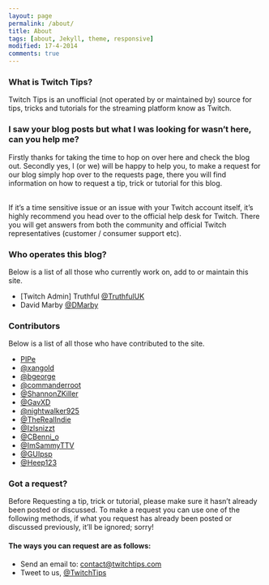 ```yaml
---
layout: page
permalink: /about/
title: About
tags: [about, Jekyll, theme, responsive]
modified: 17-4-2014
comments: true
---
```


### What is Twitch Tips?
Twitch Tips is an unofficial (not operated by or maintained by) source for tips, tricks and tutorials for the streaming platform know as Twitch. 

### I saw your blog posts but what I was looking for wasn’t here, can you help me?
Firstly thanks for taking the time to hop on over here and check the blog out. Secondly yes, I (or we) will be happy to help you, to make a request for our blog simply hop over to the requests page, there you will find information on how to request a tip, trick or tutorial for this blog.

<br>If it’s a time sensitive issue or an issue with your Twitch account itself, it’s highly recommend you head over to the official help desk for Twitch. There you will get answers from both the community and official Twitch representatives (customer / consumer support etc).

### Who operates this blog?

Below is a list of all those who currently work on, add to or maintain this site.

* [Twitch Admin] Truthful [@TruthfulUK](http://twitter.com/TruthfulUK)
* David Marby [@DMarby](http://twitter.com/DMarby)

### Contributors

Below is a list of all those who have contributed to the site.

* [PIPe](http://www.twitch.tv/pipe)
* [@xangold](https://twitter.com/xangold)
* [@bgeorge](https://twitter.com/bgeorge)
* [@commanderroot](https://twitter.com/commanderroot)
* [@ShannonZKiller](https://www.twitter.com/ShannonZKiller)
* [@GavXD](http://twitter.com/GavXD)
* [@nightwalker925](https://twitter.com/nightwalker925)
* [@TheRealIndie](https://twitter.com/TheRealIndie)
* [@Izlsnizzt](http://www.twitter.com/Izlsnizzt)
* [@CBenni_o](https://www.twitter.com/CBenni_o)
* [@ImSammyTTV](https://twitter.com/ImSammyTTV)
* [@GUIpsp](https://www.twitter.com/GUIpsp)
* [@Heep123](https://twitter.com/Heep123)

### Got a request?

Before Requesting a tip, trick or tutorial, please make sure it hasn’t already been posted or discussed. To make a request you can use one of the following methods, if what you request has already been posted or discussed previously, it’ll be ignored; sorry!

#### The ways you can request are as follows:

* Send an email to: [contact@twitchtips.com](mailto:contact@twitchtips.com)
* Tweet to us, [@TwitchTips](http://twitter.com/TwitchTips)
